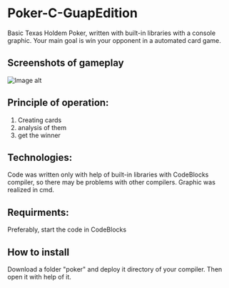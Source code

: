 # Poker-C-GuapEdition
Basic Texas Holdem Poker, written with built-in libraries with a console graphic. Your main goal is win your opponent in a automated card game.
## Screenshots of gameplay
![Image alt](https://github.com/DumBLDoLLaR/Poker-C-GuapEdition/raw/main/gameplay.png)
## Principle of operation:
1. Creating cards
2. analysis of them
3. get the winner

## Technologies:
Code was written only with help of built-in libraries with CodeBlocks compiler, so there may be problems with other compilers. Graphic was realized in cmd.

## Requirments:
Preferably, start the code in CodeBlocks

## How to install
Download a folder "poker" and deploy it directory of your compiler. Then open it with help of it.
